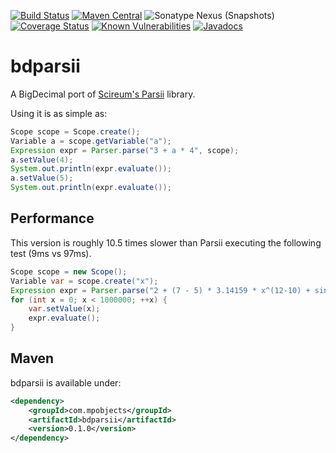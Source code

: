 [![Build Status](https://travis-ci.org/mpobjects/bdparsii.svg?branch=master)](https://travis-ci.org/mpobjects/bdparsii)
[![Maven Central](https://img.shields.io/maven-central/v/com.mpobjects/bdparsii.svg)](https://search.maven.org/search?q=g:com.mpobjects%20AND%20a:bdparsii)
![Sonatype Nexus (Snapshots)](https://img.shields.io/nexus/s/https/oss.sonatype.org/com.mpobjects/bdparsii.svg)
[![Coverage Status](https://coveralls.io/repos/github/mpobjects/bdparsii/badge.svg?branch=master)](https://coveralls.io/github/mpobjects/bdparsii?branch=master)
[![Known Vulnerabilities](https://snyk.io/test/github/mpobjects/bdparsii/badge.svg)](https://snyk.io/test/github/mpobjects/bdparsii)
[![Javadocs](https://www.javadoc.io/badge/com.mpobjects/bdparsii.svg)](https://www.javadoc.io/doc/com.mpobjects/bdparsii)

# bdparsii 

A BigDecimal port of [Scireum's Parsii](https://github.com/scireum/parsii) library. 

Using it is as simple as:

```java
Scope scope = Scope.create();   
Variable a = scope.getVariable("a");   
Expression expr = Parser.parse("3 + a * 4", scope);   
a.setValue(4);   
System.out.println(expr.evaluate());   
a.setValue(5);   
System.out.println(expr.evaluate());
```

## Performance

This version is roughly 10.5 times slower than Parsii executing the following test (9ms vs 97ms).

```java
Scope scope = new Scope();
Variable var = scope.create("x");
Expression expr = Parser.parse("2 + (7 - 5) * 3.14159 * x^(12-10) + sin(-3.141)", scope);
for (int x = 0; x < 1000000; ++x) {
	var.setValue(x);
	expr.evaluate();
}
```


## Maven

bdparsii is available under:

```xml
<dependency>
	<groupId>com.mpobjects</groupId>
	<artifactId>bdparsii</artifactId>
	<version>0.1.0</version>
</dependency>
```
